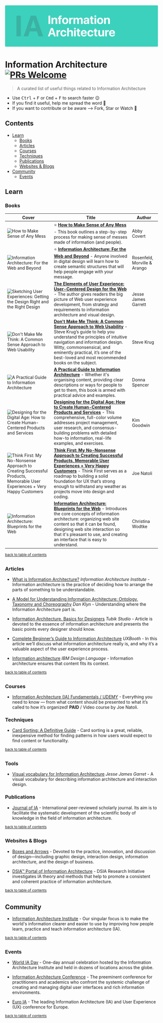 ![IA Banner](awesome-ia-banner.svg)
# Information Architecture [![PRs Welcome](https://img.shields.io/badge/PRs-welcome-brightgreen.svg?style=flat-square)](https://makeapullrequest.com)

> A curated list of useful things related to Information Architecture
 
* Use <kbd>Ctrl</kbd> + <kbd>F</kbd> or <kbd>Cmd</kbd> + <kbd>F</kbd> to search faster :wink:
* If you find it useful, help me spread the word :metal:
* If you want to contribute or be aware --> Fork, Star or Watch :raised_hands:

## Contents

- [Learn](#learn)
    - [Books](#books)
    - [Articles](#articles)
    - [Courses](#courses)
    - [Techniques](#techniques)
    - [Publications](#publications)
    - [Websites & Blogs](#websites--blogs)
- [Community](#community)
    - [Events](#events)


## Learn

### Books

| Cover | Title | Author |
| ----- | ----- | ------ |
| <img src="https://images.gr-assets.com/books/1433930545l/23557020.jpg" alt="How to Make Sense of Any Mess" width="100%"> | :star: **[How to Make Sense of Any Mess](http://www.howtomakesenseofanymess.com/)** - This book outlines a step-by-step process for making sense of messes made of information (and people). | Abby Covert |
| <img src="https://images.gr-assets.com/books/1496277202l/27468365.jpg" alt="Information Architecture: For the Web and Beyond" width="100%"> | :star: **[Information Architecture: For the Web and Beyond](https://www.goodreads.com/book/show/27468365-information-architecture)** - Anyone involved in digital design will learn how to create semantic structures that will help people engage with your message. | Rosenfeld, Morville & Arango |
| <img src="https://images.gr-assets.com/books/1386924817l/1867.jpg" alt="Sketching User Experiences: Getting the Design Right and the Right Design" width="100%"> | **[The Elements of User Experience: User-Centered Design for the Web](https://www.goodreads.com/book/show/1867.The_Elements_of_User_Experience)** - The author gives readers the big picture of Web user experience development, from strategy and requirements to information architecture and visual design. | Jesse James Garrett |
| <img src="https://images.gr-assets.com/books/1390867006l/3368.jpg" alt="Don't Make Me Think: A Common Sense Approach to Web Usability" width="100%"> | **[Don't Make Me Think: A Common Sense Approach to Web Usability](https://www.goodreads.com/book/show/3368.Don_t_Make_Me_Think)** - Steve Krug’s guide to help you understand the principles of intuitive navigation and information design. Witty, commonsensical, and eminently practical, it’s one of the best-loved and most recommended books on the subject. | Steve Krug |
| <img src="https://images.gr-assets.com/books/1276004148l/8420679.jpg" alt="A Practical Guide to Information Architecture" width="100%"> | **[A Practical Guide to Information Architecture](https://www.goodreads.com/book/show/8420679-a-practical-guide-to-information-architecture)** - Whether it's organising content, providing clear descriptions or ways for people to get to them, this book is armed with practical advice and examples. | Donna Spencer |
| <img src="https://images.gr-assets.com/books/1348970149l/3880458.jpg" alt="Designing for the Digital Age: How to Create Human-Centered Products and Services" width="100%"> | **[Designing for the Digital Age: How to Create Human-Centered Products and Services](https://www.goodreads.com/book/show/3880458-designing-for-the-digital-age)** - This comprehensive, full-color volume addresses project management, user research, and consensus-building problems with detailed how-to information, real-life examples, and exercises. | Kim Goodwin |
| <img src="https://images.gr-assets.com/books/1442014336l/26369542.jpg" alt="Think First: My No-Nonsense Approach to Creating Successful Products, Memorable User Experiences + Very Happy Customers" width="100%"> | **[Think First: My No-Nonsense Approach to Creating Successful Products, Memorable User Experiences + Very Happy Customers](https://www.goodreads.com/book/show/26369542-think-first)** - Think First serves as a roadmap to building a solid foundation for UX that’s strong enough to withstand any weather as projects move into design and coding. | Joe Natoli |
| <img src="https://images.gr-assets.com/books/1386924626l/224130.jpg" alt="Information Architecture: Blueprints for the Web" width="100%"> | **[Information Architecture: Blueprints for the Web](https://www.goodreads.com/book/show/224130.Information_Architecture)** - Introduces the core concepts of information architecture: organizing web site content so that it can be found, designing web site interaction so that it's pleasant to use, and creating an interface that is easy to understand. | Christina Wodtke |

<sup>[back to table of contents](#table-of-contents)</sup>


### Articles

- [What is Information Architecture?](https://www.iainstitute.org/what-is-ia) *Information Architecture Institute* - Information architecture is the practice of deciding how to arrange the parts of something to be understandable.

- [A Model for Understanding Information Architecture: Ontology, Taxonomy and Choreography](https://www.youtube.com/watch?v=6oaxdq7uqIY) *Dan Klyn* - Understanding where the Information Architecture part is.

- [Information Architecture. Basics for Designers](https://uxplanet.org/information-architecture-basics-for-designers-b5d43df62e20) *Tubik Studio* - Article is devoted to the essence of information architecture and presents the basic points every designer should know.

- [Complete Beginner’s Guide to Information Architecture](http://www.uxbooth.com/articles/complete-beginners-guide-to-information-architecture/) *UXBooth* - In this article we’ll discuss what information architecture really is, and why it’s a valuable aspect of the user experience process.

- [Information architecture](https://www.ibm.com/design/language/experience/interaction/information-architecture/) *IBM Design Language* - Information architecture ensures that content fits its context.

<sup>[back to table of contents](#table-of-contents)</sup>


### Courses

- [Information Architecture (IA) Fundamentals / UDEMY](https://www.udemy.com/ia-fundamentals/) - Everything you need to know — from what content should be presented to what it’s called to how it’s organized! **PAID** / Video course by Joe Natoli.


### Techniques

- [Card Sorting: A Definitive Guide](http://boxesandarrows.com/card-sorting-a-definitive-guide/) - Card sorting is a great, reliable, inexpensive method for finding patterns in how users would expect to find content or functionality.

<sup>[back to table of contents](#table-of-contents)</sup>


### Tools

- [Visual vocabulary for Information Architecture](http://www.jjg.net/ia/visvocab/) *Jesse James Garret* - A visual vocabulary for describing information architecture and interaction design.


### Publications

- [Journal of IA](http://journalofia.org/) - International peer-reviewed scholarly journal. Its aim is to facilitate the systematic development of the scientific body of knowledge in the field of information architecture.

<sup>[back to table of contents](#table-of-contents)</sup>


### Websites & Blogs

- [Boxes and Arrows](http://boxesandarrows.com/) - Devoted to the practice, innovation, and discussion of design—including graphic design, interaction design, information architecture, and the design of business.

- [DSIA™ Portal of Information Architecture](http://www.methodbrain.com/articles/index.cfm) - DSIA Research Initiative investigates IA theory and methods that help to promote a consistent and coherent practice of information architecture.

<sup>[back to table of contents](#table-of-contents)</sup>


## Community

- [Information Architecture Institute](https://www.iainstitute.org/) - Our singular focus is to make the world's information clearer and easier to use by improving how people learn, practice and teach information architecture (IA).

<sup>[back to table of contents](#table-of-contents)</sup>


### Events

- [World IA Day](http://worldiaday.org/) - One-day annual celebration hosted by the Information Architecture Institute and held in dozens of locations across the globe.

- [Information Architecture Conference](http://www.theiaconference.com/) - The preeminent conference for practitioners and academics who confront the systemic challenge of creating and managing digital user interfaces and rich information environments.

- [Euro IA](http://euroia.org/) - The leading Information Architecture (IA) and User Experience (UX) conference for Europe.
 
<sup>[back to table of contents](#table-of-contents)</sup>